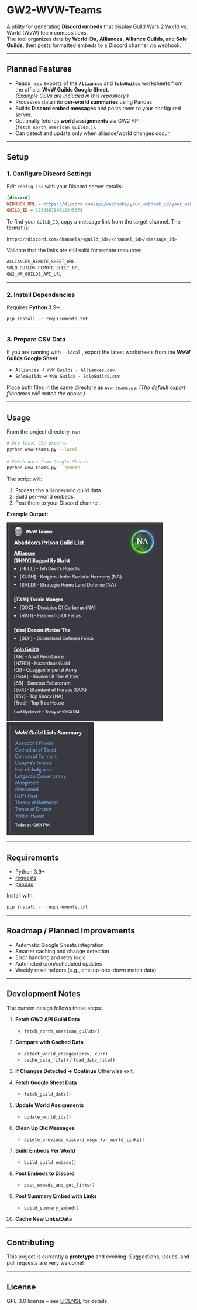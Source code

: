 # GW2-WVW-Teams

A utility for generating **Discord embeds** that display Guild Wars 2 World vs. World (WvW) team compositions.  
The tool organizes data by **World IDs**, **Alliances**, **Alliance Guilds**, and **Solo Guilds**, then posts formatted embeds to a Discord channel via webhook.

---

## Planned Features
- Reads `.csv` exports of the **`Alliances`** and **`SoloGuilds`** worksheets from the official **WvW Guilds Google Sheet**.  
  *(Example CSVs are included in this repository.)*
- Processes data into **per-world summaries** using Pandas.
- Builds **Discord embed messages** and posts them to your configured server.
- Optionally fetches **world assignments** via GW2 API (`fetch_north_american_guilds()`).
- Can detect and update only when alliance/world changes occur.

---

## Setup

### 1. Configure Discord Settings
Edit `config.ini` with your Discord server details:

```ini
[discord]
WEBHOOK_URL = https://discord.com/api/webhooks/your_webhook_id/your_webhook_token
GUILD_ID = 123456789012345678
````

To find your `GUILD_ID`, copy a message link from the target channel.
The format is:

```
https://discord.com/channels/<guild_id>/<channel_id>/<message_id>
```

Validate that the links are still valid for remote resources

```py
ALLIANCES_REMOTE_SHEET_URL
SOLO_GUILDS_REMOTE_SHEET_URL 
GW2_NA_GUILDS_API_URL 
```
---

### 2. Install Dependencies

Requires **Python 3.9+**.

```bash
pip install -r requirements.txt
```

---

### 3. Prepare CSV Data

If you are running with `--local` , export the latest worksheets from the **WvW Guilds Google Sheet**:

* `Alliances` → `WvW Guilds - Alliances.csv`
* `SoloGuilds` → `WvW Guilds - SoloGuilds.csv`

Place both files in the same directory as `wvw-teams.py`.
*(The default export filenames will match the above.)*

---

## Usage

From the project directory, run:

```bash
# Use local CSV exports
python wvw-teams.py --local

# Fetch data from Google Sheets
python wvw-teams.py --remote
```

The script will:

1. Process the alliance/solo guild data.
2. Build per-world embeds.
3. Post them to your Discord channel.

**Example Output:**

![World Embeds](WvW-Teams-Embed.png)
![Summary Embed](wvw-teams-summary.png)

---

## Requirements

* Python 3.9+
* [requests](https://pypi.org/project/requests/)
* [pandas](https://pypi.org/project/pandas/)

Install with:

```bash
pip install -r requirements.txt
```

---

## Roadmap / Planned Improvements

* Automatic Google Sheets integration
* Smarter caching and change detection
* Error handling and retry logic
* Automated cron/scheduled updates
* Weekly reset helpers (e.g., one-up-one-down match data)

---

## Development Notes

The current design follows these steps:

1. **Fetch GW2 API Guild Data**

   * `fetch_north_american_guilds()`

2. **Compare with Cached Data**

   * `detect_world_changes(prev, curr)`
   * `cache_data_file()` / `load_data_file()`

3. **If Changes Detected → Continue**
   Otherwise exit.

4. **Fetch Google Sheet Data**

   * `fetch_guild_data()`

5. **Update World Assignments**

   * `update_world_ids()`

6. **Clean Up Old Messages**

   * `delete_previous_discord_msgs_for_world_links()`

7. **Build Embeds Per World**

   * `build_guild_embeds()`

8. **Post Embeds to Discord**

   * `post_embeds_and_get_links()`

9. **Post Summary Embed with Links**

   * `build_summary_embed()`

10. **Cache New Links/Data**

---

## Contributing

This project is currently a **prototype** and evolving.
Suggestions, issues, and pull requests are very welcome!

---

## License

GPL-3.0 license – see [LICENSE](https://github.com/Drevarr/GW2-WVW-Teams#GPL-3.0-1-ov-file) for details.

```